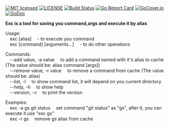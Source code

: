 [![MIT licensed][5]][6] [![LICENSE](https://img.shields.io/badge/license-NPL%20(The%20996%20Prohibited%20License)-blue.svg)](https://github.com/996icu/996.ICU/blob/master/LICENSE) [![Build Status][1]][2] [![Go Report Card][7]][8] [![GoCover.io][11]][12] [![GoDoc][9]][10]

[1]: https://travis-ci.org/0RaymondJiang0/exc.svg?branch=master
[2]: https://travis-ci.org/0RaymondJiang0/exc
[5]: https://img.shields.io/dub/l/vibe-d.svg
[6]: LICENSE
[7]: https://goreportcard.com/badge/github.com/timothyye/skm
[8]: https://goreportcard.com/report/github.com/timothyye/skm
[9]: https://godoc.org/github.com/TimothyYe/skm?status.svg
[10]: https://godoc.org/github.com/TimothyYe/skm
[11]: https://img.shields.io/badge/gocover.io-81.8%25-green.svg
[12]: https://gocover.io/github.com/timothyye/skm

**Exc is a tool for saving you command,args and execute it by alias**      

Usage:     
&emsp;exc [alias]  &emsp;- to execute you command    
&emsp;exc [command] [arguments...] &emsp;- to do other operations    

Commands:     
    &emsp;--add value, -a value        &emsp;to add a command named with it's alias to cache (The value should be: alias command [args])    
    &emsp;--remove value, -r value     &emsp;to remove a command from cache (The value should be: alias)     
    &emsp;--list, -l                   &emsp;to show command list, it will depend on you current directory     
    &emsp;--help, -h                   &emsp;to show help    
    &emsp;--version, -v                &emsp;to print the version      

Examples:    
    &emsp;exc -a gs git status        &emsp;set command "git status" as "gs", after it, you can execute it use "exc gs"    
    &emsp;exc -r gs                   &emsp;remove gs alias from cache     